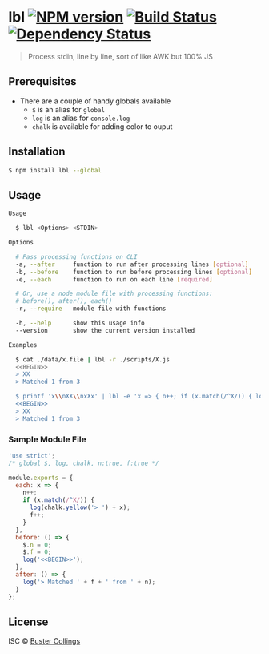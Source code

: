 # lbl [![NPM version][npm-image]][npm-url] [![Build Status][travis-image]][travis-url] [![Dependency Status][daviddm-image]][daviddm-url]

> Process stdin, line by line, sort of like AWK but 100% JS

## Prerequisites

- There are a couple of handy globals available
  - `$` is an alias for `global`
  - `log` is an alias for `console.log`
  - `chalk` is available for adding color to ouput

## Installation

```sh
$ npm install lbl --global
```

## Usage

```sh
Usage

  $ lbl <Options> <STDIN>

Options

  # Pass processing functions on CLI
  -a, --after     function to run after processing lines [optional]
  -b, --before    function to run before processing lines [optional]
  -e, --each      function to run on each line [required]

  # Or, use a node module file with processing functions:
  # before(), after(), each()
  -r, --require   module file with functions

  -h, --help      show this usage info
  --version       show the current version installed

Examples

  $ cat ./data/x.file | lbl -r ./scripts/X.js
  <<BEGIN>>
  > XX
  > Matched 1 from 3

  $ printf 'x\\nXX\\nxXx' | lbl -e 'x => { n++; if (x.match(/^X/)) { log(chalk.yellow('> ') + x); f++; } }' -b '() => { $.n = 0; $.f = 0; log('<<BEGIN>>'); }' -a '() => { log('> Matched ' + f + ' from ' + n); }'
  <<BEGIN>>
  > XX
  > Matched 1 from 3
```

### Sample Module File

```js
'use strict';
/* global $, log, chalk, n:true, f:true */

module.exports = {
  each: x => {
    n++;
    if (x.match(/^X/)) {
      log(chalk.yellow('> ') + x);
      f++;
    }
  },
  before: () => {
    $.n = 0;
    $.f = 0;
    log('<<BEGIN>>');
  },
  after: () => {
    log('> Matched ' + f + ' from ' + n);
  }
};
```

## License

ISC © [Buster Collings]()

[npm-image]: https://badge.fury.io/js/lbl.svg
[npm-url]: https://npmjs.org/package/lbl
[travis-image]: https://travis-ci.org/busterc/lbl.svg?branch=master
[travis-url]: https://travis-ci.org/busterc/lbl
[daviddm-image]: https://david-dm.org/busterc/lbl.svg?theme=shields.io
[daviddm-url]: https://david-dm.org/busterc/lbl

